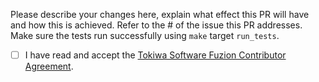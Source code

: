 Please describe your changes here, explain what effect this PR will have and how this is achieved.  Refer to the # of the issue this PR addresses.  Make sure the tests run successfully using `make` target `run_tests`.

- [ ] I have read and accept the [Tokiwa Software Fuzion Contributor Agreement](https://github.com/tokiwa-software/fuzion/blob/main/CONTRIBUTOR_LICENSE_AGREEMENT.md).
